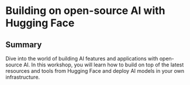 # Building on open-source AI with Hugging Face

## Summary

Dive into the world of building AI features and applications with open-source AI. In this workshop, you will learn how to build on top of the latest resources and tools from Hugging Face and deploy AI models in your own infrastructure.
